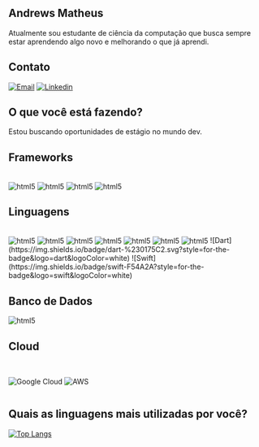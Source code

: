 ## Andrews Matheus
 Atualmente sou estudante de ciência da computação que busca sempre estar aprendendo algo novo e melhorando o que já aprendi.
## Contato
[![Email](https://img.shields.io/badge/Gmail-D14836?style=for-the-badge&logo=gmail&logoColor=white)](andrewsm.mariano@gmail.com) [![Linkedin](https://img.shields.io/badge/LinkedIn-0077B5?style=for-the-badge&logo=linkedin&logoColor=white)](https://www.linkedin.com/in/andrews-matheus-mariano-2a6709210/)

## O que você está fazendo?

Estou buscando oportunidades de estágio no mundo dev.

## Frameworks

<div style="display: inline-block">
  </br>

<img align="center" alt="html5" src="https://img.shields.io/badge/angular-%23DD0031.svg?style=for-the-badge&logo=angular&logoColor=white">
<img align="center" alt="html5" src="https://img.shields.io/badge/react%23DD0031.svg?style=for-the-badge&logo=angular&logoColor=white">
<img align="center" alt="html5" src="https://img.shields.io/badge/bootstrap-%23563D7C.svg?style=for-the-badge&logo=bootstrap&logoColor=white">
<img align="center" alt="html5" src="https://img.shields.io/badge/spring-%236DB33F.svg?style=for-the-badge&logo=spring&logoColor=white">
</div>

## Linguagens

<div style="display: inline-block">
  </br>

<img align="center" alt="html5" src="https://img.shields.io/badge/c++-%2300599C.svg?style=for-the-badge&logo=c%2B%2B&logoColor=white">
<img align="center" alt="html5" src="https://img.shields.io/badge/c%23-%23239120.svg?style=for-the-badge&logo=c-sharp&logoColor=white">
<img align="center" alt="html5" src="https://img.shields.io/badge/css3-%231572B6.svg?style=for-the-badge&logo=css3&logoColor=white">
<img align="center" alt="html5" src="https://img.shields.io/badge/html5-%23E34F26.svg?style=for-the-badge&logo=html5&logoColor=white">
<img align="center" alt="html5" src="https://img.shields.io/badge/java-%23ED8B00.svg?style=for-the-badge&logo=java&logoColor=white">
<img align="center" alt="html5" src="https://img.shields.io/badge/javascript-%23323330.svg?style=for-the-badge&logo=javascript&logoColor=%23F7DF1E">
<img align="center" alt="html5" src="https://img.shields.io/badge/typescript-%23007ACC.svg?style=for-the-badge&logo=typescript&logoColor=white">
![Dart](https://img.shields.io/badge/dart-%230175C2.svg?style=for-the-badge&logo=dart&logoColor=white)
![Swift](https://img.shields.io/badge/swift-F54A2A?style=for-the-badge&logo=swift&logoColor=white)
</div>

## Banco de Dados
<img align="center" alt="html5" src="https://img.shields.io/badge/mysql-%2300f.svg?style=for-the-badge&logo=mysql&logoColor=white">


## Cloud

<div style="display: inline-block">
  </br>

![Google Cloud](https://img.shields.io/badge/GoogleCloud-%234285F4.svg?style=for-the-badge&logo=google-cloud&logoColor=white)
![AWS](https://img.shields.io/badge/AWS-%23FF9900.svg?style=for-the-badge&logo=amazon-aws&logoColor=white)
</div>

## Quais as linguagens mais utilizadas por você?

[![Top Langs](https://github-readme-stats.vercel.app/api/top-langs/?username=AndrewsMatheus)](https://github.com/anuraghazra/github-readme-stats)
